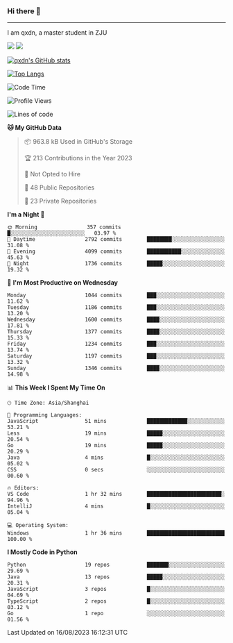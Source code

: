 ### Hi there 👋
---

I am qxdn, a master student in ZJU

[![](https://img.shields.io/badge/blog-qxdn-brightgreen?style=for-the-badge&logo=hexo)](https://qianxu.run) [![](https://img.shields.io/badge/bilibili-qxdn-ff69b4?style=for-the-badge&logo=Bilibili)](https://space.bilibili.com/11674667)


[![qxdn's GitHub stats](https://github-readme-stats.vercel.app/api?username=qxdn&count_private=true&show_icons=true)](https://github.com/qxdn)

[![Top Langs](https://github-readme-stats.vercel.app/api/top-langs/?username=qxdn&layout=compact)](https://github.com/qxdn)

<!--START_SECTION:waka-->
![Code Time](http://img.shields.io/badge/Code%20Time-1%2C069%20hrs%2038%20mins-blue)

![Profile Views](http://img.shields.io/badge/Profile%20Views-1-blue)

![Lines of code](https://img.shields.io/badge/From%20Hello%20World%20I%27ve%20Written-10.7%20million%20lines%20of%20code-blue)

**🐱 My GitHub Data** 

> 📦 963.8 kB Used in GitHub's Storage 
 > 
> 🏆 213 Contributions in the Year 2023
 > 
> 🚫 Not Opted to Hire
 > 
> 📜 48 Public Repositories 
 > 
> 🔑 23 Private Repositories 
 > 
**I'm a Night 🦉** 

```text
🌞 Morning                357 commits         █░░░░░░░░░░░░░░░░░░░░░░░░   03.97 % 
🌆 Daytime                2792 commits        ████████░░░░░░░░░░░░░░░░░   31.08 % 
🌃 Evening                4099 commits        ███████████░░░░░░░░░░░░░░   45.63 % 
🌙 Night                  1736 commits        █████░░░░░░░░░░░░░░░░░░░░   19.32 % 
```
📅 **I'm Most Productive on Wednesday** 

```text
Monday                   1044 commits        ███░░░░░░░░░░░░░░░░░░░░░░   11.62 % 
Tuesday                  1186 commits        ███░░░░░░░░░░░░░░░░░░░░░░   13.20 % 
Wednesday                1600 commits        ████░░░░░░░░░░░░░░░░░░░░░   17.81 % 
Thursday                 1377 commits        ████░░░░░░░░░░░░░░░░░░░░░   15.33 % 
Friday                   1234 commits        ███░░░░░░░░░░░░░░░░░░░░░░   13.74 % 
Saturday                 1197 commits        ███░░░░░░░░░░░░░░░░░░░░░░   13.32 % 
Sunday                   1346 commits        ████░░░░░░░░░░░░░░░░░░░░░   14.98 % 
```


📊 **This Week I Spent My Time On** 

```text
🕑︎ Time Zone: Asia/Shanghai

💬 Programming Languages: 
JavaScript               51 mins             █████████████░░░░░░░░░░░░   53.21 % 
Less                     19 mins             █████░░░░░░░░░░░░░░░░░░░░   20.54 % 
Go                       19 mins             █████░░░░░░░░░░░░░░░░░░░░   20.29 % 
Java                     4 mins              █░░░░░░░░░░░░░░░░░░░░░░░░   05.02 % 
CSS                      0 secs              ░░░░░░░░░░░░░░░░░░░░░░░░░   00.60 % 

🔥 Editors: 
VS Code                  1 hr 32 mins        ████████████████████████░   94.96 % 
IntelliJ                 4 mins              █░░░░░░░░░░░░░░░░░░░░░░░░   05.04 % 

💻 Operating System: 
Windows                  1 hr 36 mins        █████████████████████████   100.00 % 
```

**I Mostly Code in Python** 

```text
Python                   19 repos            ███████░░░░░░░░░░░░░░░░░░   29.69 % 
Java                     13 repos            █████░░░░░░░░░░░░░░░░░░░░   20.31 % 
JavaScript               3 repos             █░░░░░░░░░░░░░░░░░░░░░░░░   04.69 % 
TypeScript               2 repos             █░░░░░░░░░░░░░░░░░░░░░░░░   03.12 % 
Go                       1 repo              ░░░░░░░░░░░░░░░░░░░░░░░░░   01.56 % 
```




 Last Updated on 16/08/2023 16:12:31 UTC
<!--END_SECTION:waka-->

<!--
**qxdn/qxdn** is a ✨ _special_ ✨ repository because its `README.md` (this file) appears on your GitHub profile.

Here are some ideas to get you started:

- 🔭 I’m currently working on ...
- 🌱 I’m currently learning ...
- 👯 I’m looking to collaborate on ...
- 🤔 I’m looking for help with ...
- 💬 Ask me about ...
- 📫 How to reach me: ...
- 😄 Pronouns: ...
- ⚡ Fun fact: ...
-->
